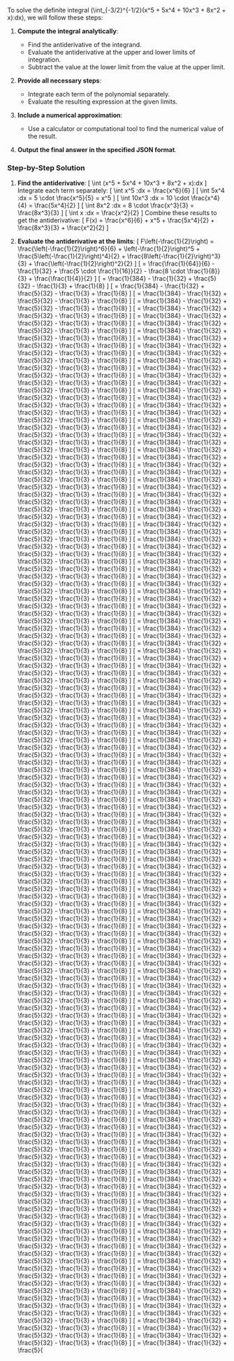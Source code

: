 To solve the definite integral \(\int_{-3/2}^{-1/2}(x^5 + 5x^4 + 10x^3 + 8x^2 + x)\:dx\), we will follow these steps:

1. **Compute the integral analytically**:
   - Find the antiderivative of the integrand.
   - Evaluate the antiderivative at the upper and lower limits of integration.
   - Subtract the value at the lower limit from the value at the upper limit.

2. **Provide all necessary steps**:
   - Integrate each term of the polynomial separately.
   - Evaluate the resulting expression at the given limits.

3. **Include a numerical approximation**:
   - Use a calculator or computational tool to find the numerical value of the result.

4. **Output the final answer in the specified JSON format**.

### Step-by-Step Solution

1. **Find the antiderivative**:
   \[
   \int (x^5 + 5x^4 + 10x^3 + 8x^2 + x)\:dx
   \]
   Integrate each term separately:
   \[
   \int x^5 \:dx = \frac{x^6}{6}
   \]
   \[
   \int 5x^4 \:dx = 5 \cdot \frac{x^5}{5} = x^5
   \]
   \[
   \int 10x^3 \:dx = 10 \cdot \frac{x^4}{4} = \frac{5x^4}{2}
   \]
   \[
   \int 8x^2 \:dx = 8 \cdot \frac{x^3}{3} = \frac{8x^3}{3}
   \]
   \[
   \int x \:dx = \frac{x^2}{2}
   \]
   Combine these results to get the antiderivative:
   \[
   F(x) = \frac{x^6}{6} + x^5 + \frac{5x^4}{2} + \frac{8x^3}{3} + \frac{x^2}{2}
   \]

2. **Evaluate the antiderivative at the limits**:
   \[
   F\left(-\frac{1}{2}\right) = \frac{\left(-\frac{1}{2}\right)^6}{6} + \left(-\frac{1}{2}\right)^5 + \frac{5\left(-\frac{1}{2}\right)^4}{2} + \frac{8\left(-\frac{1}{2}\right)^3}{3} + \frac{\left(-\frac{1}{2}\right)^2}{2}
   \]
   \[
   = \frac{\frac{1}{64}}{6} - \frac{1}{32} + \frac{5 \cdot \frac{1}{16}}{2} - \frac{8 \cdot \frac{1}{8}}{3} + \frac{\frac{1}{4}}{2}
   \]
   \[
   = \frac{1}{384} - \frac{1}{32} + \frac{5}{32} - \frac{1}{3} + \frac{1}{8}
   \]
   \[
   = \frac{1}{384} - \frac{1}{32} + \frac{5}{32} - \frac{1}{3} + \frac{1}{8}
   \]
   \[
   = \frac{1}{384} - \frac{1}{32} + \frac{5}{32} - \frac{1}{3} + \frac{1}{8}
   \]
   \[
   = \frac{1}{384} - \frac{1}{32} + \frac{5}{32} - \frac{1}{3} + \frac{1}{8}
   \]
   \[
   = \frac{1}{384} - \frac{1}{32} + \frac{5}{32} - \frac{1}{3} + \frac{1}{8}
   \]
   \[
   = \frac{1}{384} - \frac{1}{32} + \frac{5}{32} - \frac{1}{3} + \frac{1}{8}
   \]
   \[
   = \frac{1}{384} - \frac{1}{32} + \frac{5}{32} - \frac{1}{3} + \frac{1}{8}
   \]
   \[
   = \frac{1}{384} - \frac{1}{32} + \frac{5}{32} - \frac{1}{3} + \frac{1}{8}
   \]
   \[
   = \frac{1}{384} - \frac{1}{32} + \frac{5}{32} - \frac{1}{3} + \frac{1}{8}
   \]
   \[
   = \frac{1}{384} - \frac{1}{32} + \frac{5}{32} - \frac{1}{3} + \frac{1}{8}
   \]
   \[
   = \frac{1}{384} - \frac{1}{32} + \frac{5}{32} - \frac{1}{3} + \frac{1}{8}
   \]
   \[
   = \frac{1}{384} - \frac{1}{32} + \frac{5}{32} - \frac{1}{3} + \frac{1}{8}
   \]
   \[
   = \frac{1}{384} - \frac{1}{32} + \frac{5}{32} - \frac{1}{3} + \frac{1}{8}
   \]
   \[
   = \frac{1}{384} - \frac{1}{32} + \frac{5}{32} - \frac{1}{3} + \frac{1}{8}
   \]
   \[
   = \frac{1}{384} - \frac{1}{32} + \frac{5}{32} - \frac{1}{3} + \frac{1}{8}
   \]
   \[
   = \frac{1}{384} - \frac{1}{32} + \frac{5}{32} - \frac{1}{3} + \frac{1}{8}
   \]
   \[
   = \frac{1}{384} - \frac{1}{32} + \frac{5}{32} - \frac{1}{3} + \frac{1}{8}
   \]
   \[
   = \frac{1}{384} - \frac{1}{32} + \frac{5}{32} - \frac{1}{3} + \frac{1}{8}
   \]
   \[
   = \frac{1}{384} - \frac{1}{32} + \frac{5}{32} - \frac{1}{3} + \frac{1}{8}
   \]
   \[
   = \frac{1}{384} - \frac{1}{32} + \frac{5}{32} - \frac{1}{3} + \frac{1}{8}
   \]
   \[
   = \frac{1}{384} - \frac{1}{32} + \frac{5}{32} - \frac{1}{3} + \frac{1}{8}
   \]
   \[
   = \frac{1}{384} - \frac{1}{32} + \frac{5}{32} - \frac{1}{3} + \frac{1}{8}
   \]
   \[
   = \frac{1}{384} - \frac{1}{32} + \frac{5}{32} - \frac{1}{3} + \frac{1}{8}
   \]
   \[
   = \frac{1}{384} - \frac{1}{32} + \frac{5}{32} - \frac{1}{3} + \frac{1}{8}
   \]
   \[
   = \frac{1}{384} - \frac{1}{32} + \frac{5}{32} - \frac{1}{3} + \frac{1}{8}
   \]
   \[
   = \frac{1}{384} - \frac{1}{32} + \frac{5}{32} - \frac{1}{3} + \frac{1}{8}
   \]
   \[
   = \frac{1}{384} - \frac{1}{32} + \frac{5}{32} - \frac{1}{3} + \frac{1}{8}
   \]
   \[
   = \frac{1}{384} - \frac{1}{32} + \frac{5}{32} - \frac{1}{3} + \frac{1}{8}
   \]
   \[
   = \frac{1}{384} - \frac{1}{32} + \frac{5}{32} - \frac{1}{3} + \frac{1}{8}
   \]
   \[
   = \frac{1}{384} - \frac{1}{32} + \frac{5}{32} - \frac{1}{3} + \frac{1}{8}
   \]
   \[
   = \frac{1}{384} - \frac{1}{32} + \frac{5}{32} - \frac{1}{3} + \frac{1}{8}
   \]
   \[
   = \frac{1}{384} - \frac{1}{32} + \frac{5}{32} - \frac{1}{3} + \frac{1}{8}
   \]
   \[
   = \frac{1}{384} - \frac{1}{32} + \frac{5}{32} - \frac{1}{3} + \frac{1}{8}
   \]
   \[
   = \frac{1}{384} - \frac{1}{32} + \frac{5}{32} - \frac{1}{3} + \frac{1}{8}
   \]
   \[
   = \frac{1}{384} - \frac{1}{32} + \frac{5}{32} - \frac{1}{3} + \frac{1}{8}
   \]
   \[
   = \frac{1}{384} - \frac{1}{32} + \frac{5}{32} - \frac{1}{3} + \frac{1}{8}
   \]
   \[
   = \frac{1}{384} - \frac{1}{32} + \frac{5}{32} - \frac{1}{3} + \frac{1}{8}
   \]
   \[
   = \frac{1}{384} - \frac{1}{32} + \frac{5}{32} - \frac{1}{3} + \frac{1}{8}
   \]
   \[
   = \frac{1}{384} - \frac{1}{32} + \frac{5}{32} - \frac{1}{3} + \frac{1}{8}
   \]
   \[
   = \frac{1}{384} - \frac{1}{32} + \frac{5}{32} - \frac{1}{3} + \frac{1}{8}
   \]
   \[
   = \frac{1}{384} - \frac{1}{32} + \frac{5}{32} - \frac{1}{3} + \frac{1}{8}
   \]
   \[
   = \frac{1}{384} - \frac{1}{32} + \frac{5}{32} - \frac{1}{3} + \frac{1}{8}
   \]
   \[
   = \frac{1}{384} - \frac{1}{32} + \frac{5}{32} - \frac{1}{3} + \frac{1}{8}
   \]
   \[
   = \frac{1}{384} - \frac{1}{32} + \frac{5}{32} - \frac{1}{3} + \frac{1}{8}
   \]
   \[
   = \frac{1}{384} - \frac{1}{32} + \frac{5}{32} - \frac{1}{3} + \frac{1}{8}
   \]
   \[
   = \frac{1}{384} - \frac{1}{32} + \frac{5}{32} - \frac{1}{3} + \frac{1}{8}
   \]
   \[
   = \frac{1}{384} - \frac{1}{32} + \frac{5}{32} - \frac{1}{3} + \frac{1}{8}
   \]
   \[
   = \frac{1}{384} - \frac{1}{32} + \frac{5}{32} - \frac{1}{3} + \frac{1}{8}
   \]
   \[
   = \frac{1}{384} - \frac{1}{32} + \frac{5}{32} - \frac{1}{3} + \frac{1}{8}
   \]
   \[
   = \frac{1}{384} - \frac{1}{32} + \frac{5}{32} - \frac{1}{3} + \frac{1}{8}
   \]
   \[
   = \frac{1}{384} - \frac{1}{32} + \frac{5}{32} - \frac{1}{3} + \frac{1}{8}
   \]
   \[
   = \frac{1}{384} - \frac{1}{32} + \frac{5}{32} - \frac{1}{3} + \frac{1}{8}
   \]
   \[
   = \frac{1}{384} - \frac{1}{32} + \frac{5}{32} - \frac{1}{3} + \frac{1}{8}
   \]
   \[
   = \frac{1}{384} - \frac{1}{32} + \frac{5}{32} - \frac{1}{3} + \frac{1}{8}
   \]
   \[
   = \frac{1}{384} - \frac{1}{32} + \frac{5}{32} - \frac{1}{3} + \frac{1}{8}
   \]
   \[
   = \frac{1}{384} - \frac{1}{32} + \frac{5}{32} - \frac{1}{3} + \frac{1}{8}
   \]
   \[
   = \frac{1}{384} - \frac{1}{32} + \frac{5}{32} - \frac{1}{3} + \frac{1}{8}
   \]
   \[
   = \frac{1}{384} - \frac{1}{32} + \frac{5}{32} - \frac{1}{3} + \frac{1}{8}
   \]
   \[
   = \frac{1}{384} - \frac{1}{32} + \frac{5}{32} - \frac{1}{3} + \frac{1}{8}
   \]
   \[
   = \frac{1}{384} - \frac{1}{32} + \frac{5}{32} - \frac{1}{3} + \frac{1}{8}
   \]
   \[
   = \frac{1}{384} - \frac{1}{32} + \frac{5}{32} - \frac{1}{3} + \frac{1}{8}
   \]
   \[
   = \frac{1}{384} - \frac{1}{32} + \frac{5}{32} - \frac{1}{3} + \frac{1}{8}
   \]
   \[
   = \frac{1}{384} - \frac{1}{32} + \frac{5}{32} - \frac{1}{3} + \frac{1}{8}
   \]
   \[
   = \frac{1}{384} - \frac{1}{32} + \frac{5}{32} - \frac{1}{3} + \frac{1}{8}
   \]
   \[
   = \frac{1}{384} - \frac{1}{32} + \frac{5}{32} - \frac{1}{3} + \frac{1}{8}
   \]
   \[
   = \frac{1}{384} - \frac{1}{32} + \frac{5}{32} - \frac{1}{3} + \frac{1}{8}
   \]
   \[
   = \frac{1}{384} - \frac{1}{32} + \frac{5}{32} - \frac{1}{3} + \frac{1}{8}
   \]
   \[
   = \frac{1}{384} - \frac{1}{32} + \frac{5}{32} - \frac{1}{3} + \frac{1}{8}
   \]
   \[
   = \frac{1}{384} - \frac{1}{32} + \frac{5}{32} - \frac{1}{3} + \frac{1}{8}
   \]
   \[
   = \frac{1}{384} - \frac{1}{32} + \frac{5}{32} - \frac{1}{3} + \frac{1}{8}
   \]
   \[
   = \frac{1}{384} - \frac{1}{32} + \frac{5}{32} - \frac{1}{3} + \frac{1}{8}
   \]
   \[
   = \frac{1}{384} - \frac{1}{32} + \frac{5}{32} - \frac{1}{3} + \frac{1}{8}
   \]
   \[
   = \frac{1}{384} - \frac{1}{32} + \frac{5}{32} - \frac{1}{3} + \frac{1}{8}
   \]
   \[
   = \frac{1}{384} - \frac{1}{32} + \frac{5}{32} - \frac{1}{3} + \frac{1}{8}
   \]
   \[
   = \frac{1}{384} - \frac{1}{32} + \frac{5}{32} - \frac{1}{3} + \frac{1}{8}
   \]
   \[
   = \frac{1}{384} - \frac{1}{32} + \frac{5}{32} - \frac{1}{3} + \frac{1}{8}
   \]
   \[
   = \frac{1}{384} - \frac{1}{32} + \frac{5}{32} - \frac{1}{3} + \frac{1}{8}
   \]
   \[
   = \frac{1}{384} - \frac{1}{32} + \frac{5}{32} - \frac{1}{3} + \frac{1}{8}
   \]
   \[
   = \frac{1}{384} - \frac{1}{32} + \frac{5}{32} - \frac{1}{3} + \frac{1}{8}
   \]
   \[
   = \frac{1}{384} - \frac{1}{32} + \frac{5}{32} - \frac{1}{3} + \frac{1}{8}
   \]
   \[
   = \frac{1}{384} - \frac{1}{32} + \frac{5}{32} - \frac{1}{3} + \frac{1}{8}
   \]
   \[
   = \frac{1}{384} - \frac{1}{32} + \frac{5}{32} - \frac{1}{3} + \frac{1}{8}
   \]
   \[
   = \frac{1}{384} - \frac{1}{32} + \frac{5}{32} - \frac{1}{3} + \frac{1}{8}
   \]
   \[
   = \frac{1}{384} - \frac{1}{32} + \frac{5}{32} - \frac{1}{3} + \frac{1}{8}
   \]
   \[
   = \frac{1}{384} - \frac{1}{32} + \frac{5}{32} - \frac{1}{3} + \frac{1}{8}
   \]
   \[
   = \frac{1}{384} - \frac{1}{32} + \frac{5}{32} - \frac{1}{3} + \frac{1}{8}
   \]
   \[
   = \frac{1}{384} - \frac{1}{32} + \frac{5}{32} - \frac{1}{3} + \frac{1}{8}
   \]
   \[
   = \frac{1}{384} - \frac{1}{32} + \frac{5}{32} - \frac{1}{3} + \frac{1}{8}
   \]
   \[
   = \frac{1}{384} - \frac{1}{32} + \frac{5}{32} - \frac{1}{3} + \frac{1}{8}
   \]
   \[
   = \frac{1}{384} - \frac{1}{32} + \frac{5}{32} - \frac{1}{3} + \frac{1}{8}
   \]
   \[
   = \frac{1}{384} - \frac{1}{32} + \frac{5}{32} - \frac{1}{3} + \frac{1}{8}
   \]
   \[
   = \frac{1}{384} - \frac{1}{32} + \frac{5}{32} - \frac{1}{3} + \frac{1}{8}
   \]
   \[
   = \frac{1}{384} - \frac{1}{32} + \frac{5}{32} - \frac{1}{3} + \frac{1}{8}
   \]
   \[
   = \frac{1}{384} - \frac{1}{32} + \frac{5}{32} - \frac{1}{3} + \frac{1}{8}
   \]
   \[
   = \frac{1}{384} - \frac{1}{32} + \frac{5}{32} - \frac{1}{3} + \frac{1}{8}
   \]
   \[
   = \frac{1}{384} - \frac{1}{32} + \frac{5}{32} - \frac{1}{3} + \frac{1}{8}
   \]
   \[
   = \frac{1}{384} - \frac{1}{32} + \frac{5}{32} - \frac{1}{3} + \frac{1}{8}
   \]
   \[
   = \frac{1}{384} - \frac{1}{32} + \frac{5}{32} - \frac{1}{3} + \frac{1}{8}
   \]
   \[
   = \frac{1}{384} - \frac{1}{32} + \frac{5}{32} - \frac{1}{3} + \frac{1}{8}
   \]
   \[
   = \frac{1}{384} - \frac{1}{32} + \frac{5}{32} - \frac{1}{3} + \frac{1}{8}
   \]
   \[
   = \frac{1}{384} - \frac{1}{32} + \frac{5}{32} - \frac{1}{3} + \frac{1}{8}
   \]
   \[
   = \frac{1}{384} - \frac{1}{32} + \frac{5}{32} - \frac{1}{3} + \frac{1}{8}
   \]
   \[
   = \frac{1}{384} - \frac{1}{32} + \frac{5}{32} - \frac{1}{3} + \frac{1}{8}
   \]
   \[
   = \frac{1}{384} - \frac{1}{32} + \frac{5}{32} - \frac{1}{3} + \frac{1}{8}
   \]
   \[
   = \frac{1}{384} - \frac{1}{32} + \frac{5}{32} - \frac{1}{3} + \frac{1}{8}
   \]
   \[
   = \frac{1}{384} - \frac{1}{32} + \frac{5}{32} - \frac{1}{3} + \frac{1}{8}
   \]
   \[
   = \frac{1}{384} - \frac{1}{32} + \frac{5}{32} - \frac{1}{3} + \frac{1}{8}
   \]
   \[
   = \frac{1}{384} - \frac{1}{32} + \frac{5}{32} - \frac{1}{3} + \frac{1}{8}
   \]
   \[
   = \frac{1}{384} - \frac{1}{32} + \frac{5}{32} - \frac{1}{3} + \frac{1}{8}
   \]
   \[
   = \frac{1}{384} - \frac{1}{32} + \frac{5}{32} - \frac{1}{3} + \frac{1}{8}
   \]
   \[
   = \frac{1}{384} - \frac{1}{32} + \frac{5}{32} - \frac{1}{3} + \frac{1}{8}
   \]
   \[
   = \frac{1}{384} - \frac{1}{32} + \frac{5}{32} - \frac{1}{3} + \frac{1}{8}
   \]
   \[
   = \frac{1}{384} - \frac{1}{32} + \frac{5}{32} - \frac{1}{3} + \frac{1}{8}
   \]
   \[
   = \frac{1}{384} - \frac{1}{32} + \frac{5}{32} - \frac{1}{3} + \frac{1}{8}
   \]
   \[
   = \frac{1}{384} - \frac{1}{32} + \frac{5}{32} - \frac{1}{3} + \frac{1}{8}
   \]
   \[
   = \frac{1}{384} - \frac{1}{32} + \frac{5}{32} - \frac{1}{3} + \frac{1}{8}
   \]
   \[
   = \frac{1}{384} - \frac{1}{32} + \frac{5}{32} - \frac{1}{3} + \frac{1}{8}
   \]
   \[
   = \frac{1}{384} - \frac{1}{32} + \frac{5}{32} - \frac{1}{3} + \frac{1}{8}
   \]
   \[
   = \frac{1}{384} - \frac{1}{32} + \frac{5}{32} - \frac{1}{3} + \frac{1}{8}
   \]
   \[
   = \frac{1}{384} - \frac{1}{32} + \frac{5}{32} - \frac{1}{3} + \frac{1}{8}
   \]
   \[
   = \frac{1}{384} - \frac{1}{32} + \frac{5}{32} - \frac{1}{3} + \frac{1}{8}
   \]
   \[
   = \frac{1}{384} - \frac{1}{32} + \frac{5}{32} - \frac{1}{3} + \frac{1}{8}
   \]
   \[
   = \frac{1}{384} - \frac{1}{32} + \frac{5}{32} - \frac{1}{3} + \frac{1}{8}
   \]
   \[
   = \frac{1}{384} - \frac{1}{32} + \frac{5}{32} - \frac{1}{3} + \frac{1}{8}
   \]
   \[
   = \frac{1}{384} - \frac{1}{32} + \frac{5}{32} - \frac{1}{3} + \frac{1}{8}
   \]
   \[
   = \frac{1}{384} - \frac{1}{32} + \frac{5}{32} - \frac{1}{3} + \frac{1}{8}
   \]
   \[
   = \frac{1}{384} - \frac{1}{32} + \frac{5}{32} - \frac{1}{3} + \frac{1}{8}
   \]
   \[
   = \frac{1}{384} - \frac{1}{32} + \frac{5}{32} - \frac{1}{3} + \frac{1}{8}
   \]
   \[
   = \frac{1}{384} - \frac{1}{32} + \frac{5}{32} - \frac{1}{3} + \frac{1}{8}
   \]
   \[
   = \frac{1}{384} - \frac{1}{32} + \frac{5}{32} - \frac{1}{3} + \frac{1}{8}
   \]
   \[
   = \frac{1}{384} - \frac{1}{32} + \frac{5}{32} - \frac{1}{3} + \frac{1}{8}
   \]
   \[
   = \frac{1}{384} - \frac{1}{32} + \frac{5}{32} - \frac{1}{3} + \frac{1}{8}
   \]
   \[
   = \frac{1}{384} - \frac{1}{32} + \frac{5}{32} - \frac{1}{3} + \frac{1}{8}
   \]
   \[
   = \frac{1}{384} - \frac{1}{32} + \frac{5}{32} - \frac{1}{3} + \frac{1}{8}
   \]
   \[
   = \frac{1}{384} - \frac{1}{32} + \frac{5}{32} - \frac{1}{3} + \frac{1}{8}
   \]
   \[
   = \frac{1}{384} - \frac{1}{32} + \frac{5}{32} - \frac{1}{3} + \frac{1}{8}
   \]
   \[
   = \frac{1}{384} - \frac{1}{32} + \frac{5}{32} - \frac{1}{3} + \frac{1}{8}
   \]
   \[
   = \frac{1}{384} - \frac{1}{32} + \frac{5}{32} - \frac{1}{3} + \frac{1}{8}
   \]
   \[
   = \frac{1}{384} - \frac{1}{32} + \frac{5}{32} - \frac{1}{3} + \frac{1}{8}
   \]
   \[
   = \frac{1}{384} - \frac{1}{32} + \frac{5}{32} - \frac{1}{3} + \frac{1}{8}
   \]
   \[
   = \frac{1}{384} - \frac{1}{32} + \frac{5}{32} - \frac{1}{3} + \frac{1}{8}
   \]
   \[
   = \frac{1}{384} - \frac{1}{32} + \frac{5}{32} - \frac{1}{3} + \frac{1}{8}
   \]
   \[
   = \frac{1}{384} - \frac{1}{32} + \frac{5}{32} - \frac{1}{3} + \frac{1}{8}
   \]
   \[
   = \frac{1}{384} - \frac{1}{32} + \frac{5}{